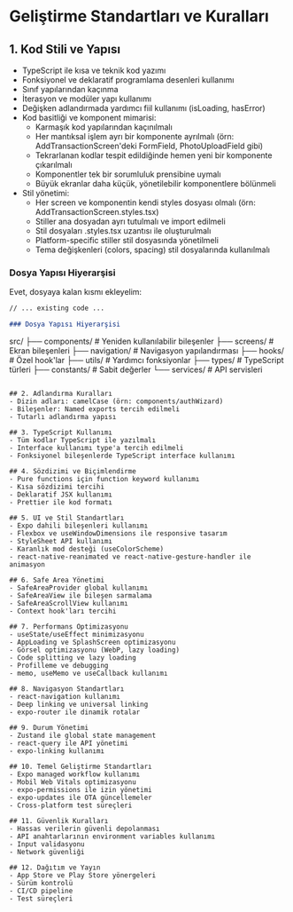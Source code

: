 # Geliştirme Standartları ve Kuralları

## 1. Kod Stili ve Yapısı

- TypeScript ile kısa ve teknik kod yazımı
- Fonksiyonel ve deklaratif programlama desenleri kullanımı
- Sınıf yapılarından kaçınma
- İterasyon ve modüler yapı kullanımı
- Değişken adlandırmada yardımcı fiil kullanımı (isLoading, hasError)
- Kod basitliği ve komponent mimarisi:
  - Karmaşık kod yapılarından kaçınılmalı
  - Her mantıksal işlem ayrı bir komponente ayrılmalı (örn: AddTransactionScreen'deki FormField, PhotoUploadField gibi)
  - Tekrarlanan kodlar tespit edildiğinde hemen yeni bir komponente çıkarılmalı
  - Komponentler tek bir sorumluluk prensibine uymalı
  - Büyük ekranlar daha küçük, yönetilebilir komponentlere bölünmeli
- Stil yönetimi:
  - Her screen ve komponentin kendi styles dosyası olmalı (örn: AddTransactionScreen.styles.tsx)
  - Stiller ana dosyadan ayrı tutulmalı ve import edilmeli
  - Stil dosyaları .styles.tsx uzantısı ile oluşturulmalı
  - Platform-specific stiller stil dosyasında yönetilmeli
  - Tema değişkenleri (colors, spacing) stil dosyalarında kullanılmalı

### Dosya Yapısı Hiyerarşisi

Evet, dosyaya kalan kısmı ekleyelim:

```markdown:rules.md
// ... existing code ...

### Dosya Yapısı Hiyerarşisi

```

src/
├── components/ # Yeniden kullanılabilir bileşenler
├── screens/ # Ekran bileşenleri
├── navigation/ # Navigasyon yapılandırması
├── hooks/ # Özel hook'lar
├── utils/ # Yardımcı fonksiyonlar
├── types/ # TypeScript türleri
├── constants/ # Sabit değerler
└── services/ # API servisleri

```

## 2. Adlandırma Kuralları
- Dizin adları: camelCase (örn: components/authWizard)
- Bileşenler: Named exports tercih edilmeli
- Tutarlı adlandırma yapısı

## 3. TypeScript Kullanımı
- Tüm kodlar TypeScript ile yazılmalı
- Interface kullanımı type'a tercih edilmeli
- Fonksiyonel bileşenlerde TypeScript interface kullanımı

## 4. Sözdizimi ve Biçimlendirme
- Pure functions için function keyword kullanımı
- Kısa sözdizimi tercihi
- Deklaratif JSX kullanımı
- Prettier ile kod formatı

## 5. UI ve Stil Standartları
- Expo dahili bileşenleri kullanımı
- Flexbox ve useWindowDimensions ile responsive tasarım
- StyleSheet API kullanımı
- Karanlık mod desteği (useColorScheme)
- react-native-reanimated ve react-native-gesture-handler ile animasyon

## 6. Safe Area Yönetimi
- SafeAreaProvider global kullanımı
- SafeAreaView ile bileşen sarmalama
- SafeAreaScrollView kullanımı
- Context hook'ları tercihi

## 7. Performans Optimizasyonu
- useState/useEffect minimizasyonu
- AppLoading ve SplashScreen optimizasyonu
- Görsel optimizasyonu (WebP, lazy loading)
- Code splitting ve lazy loading
- Profilleme ve debugging
- memo, useMemo ve useCallback kullanımı

## 8. Navigasyon Standartları
- react-navigation kullanımı
- Deep linking ve universal linking
- expo-router ile dinamik rotalar

## 9. Durum Yönetimi
- Zustand ile global state management
- react-query ile API yönetimi
- expo-linking kullanımı

## 10. Temel Geliştirme Standartları
- Expo managed workflow kullanımı
- Mobil Web Vitals optimizasyonu
- expo-permissions ile izin yönetimi
- expo-updates ile OTA güncellemeler
- Cross-platform test süreçleri

## 11. Güvenlik Kuralları
- Hassas verilerin güvenli depolanması
- API anahtarlarının environment variables kullanımı
- Input validasyonu
- Network güvenliği

## 12. Dağıtım ve Yayın
- App Store ve Play Store yönergeleri
- Sürüm kontrolü
- CI/CD pipeline
- Test süreçleri
```
